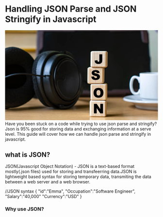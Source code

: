 # Handling JSON Parse and JSON Stringify in Javascript

![JsonImage](/jsonImage.jpg)
Have you been stuck on a code while trying to use json parse and stringify?
Json is 95% good for storing data and exchanging information at a serve level.
This guide will cover how we can handle json parse and stringify in javascript.

## what is JSON?
JSON(Javascript Object Notation) - JSON is a text-based format mostly(.json files) used for storing and transfeerring data.JSON is lightweight based syntax for storing temporary data, transmiting the data between a web server and a web browser.

//JSON syntax
    {
        "id":"Emma",
        "Occupation":"Software Engineer",
        "Salary":"40,000"
        "Currency":"USD"
    }

### Why use JSON?